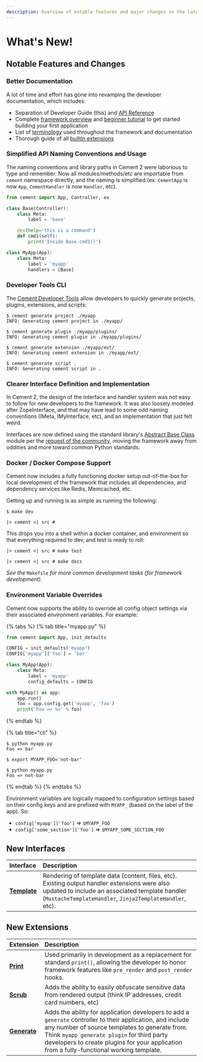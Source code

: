 ```yaml
---
description: Overview of notable features and major changes in the latest release.
---
```


# What's New!

## Notable Features and Changes

### Better Documentation

A lot of time and effort has gone into revamping the developer documentation, which includes:

* Separation of Developer Guide \(this\) and [API Reference](http://cement.readthedocs.io/en/3.0/)
* Complete [framework overview](../getting-started/framework-overview.md) and [beginner tutorial](../getting-started/beginner-tutorial/) to get started building your first application
* List of [terminology](../terminology.md) used throughout the framework and documentation
* Thorough guide of all [builtin extensions](../extensions/)

### Simplified API Naming Conventions and Usage

The naming conventions and library paths in Cement 2 were laborious to type and remember. Now all modules/methods/etc are importable from `cement` namespace directly, and the naming is simplified \(ex: `CementApp` is now `App`, `CementHandler` is now `Handler`, etc\).

```python
from cement import App, Controller, ex

class Base(Controller):
    class Meta:
        label = 'base'

    @ex(help='this is a command')
    def cmd1(self):
        print('Inside Base.cmd1()')

class MyApp(App):
    class Meta:
        label = 'myapp'
        handlers = [Base]
```

### Developer Tools CLI

The [Cement Developer Tools](../getting-started/developer-tools.md) allow developers to quickly generate projects, plugins, extensions, and scripts:

```text
$ cement generate project ./myapp
INFO: Generating cement project in ./myapp/

$ cement generate plugin ./myapp/plugins/
INFO: Generating cement plugin in ./myapp/plugins/

$ cement generate extension ./myapp/ext/
INFO: Generating cement extension in ./myapp/ext/

$ cement generate script .
INFO: Generating cement script in .
```

### Clearer Interface Definition and Implementation

In Cement 2, the design of the interface and handler system was not easy to follow for new developers to the framework. It was also loosely modeled after ZopeInterface, and that may have lead to some odd naming conventions \(IMeta, IMyInterface, etc\), and an implementation that just felt weird.

Interfaces are now defined using the standard library's [Abstract Base Class](https://docs.python.org/3/library/abc.html) module per the [request of the community](https://github.com/datafolklabs/cement/issues/192), moving the framework away from oddities and more toward common Python standards.

### Docker / Docker Compose Support

Cement now includes a fully functioning docker setup out-of-the-box for local development of the framework that includes all dependencies, and dependency services like Redis, Memcached, etc.

Getting up and running is as simple as running the following:

```text
$ make dev

|> cement <| src #
```

This drops you into a shell within a docker container, and environment so that everything required to dev, and test is ready to roll:

```text
|> cement <| src # make test

|> cement <| src # make docs
```

_See the_ `Makefile` _for more common development tasks \(for framework development\)._

### Environment Variable Overrides

Cement now supports the ability to override all config object settings via their associated environment variables. For example:

{% tabs %}
{% tab title="myapp.py" %}
```python
from cement import App, init_defaults

CONFIG = init_defaults('myapp')
CONFIG['myapp']['foo'] = 'bar'

class MyApp(App):
    class Meta:
        label = 'myapp'
        config_defaults = CONFIG

with MyApp() as app:
    app.run()
    foo = app.config.get('myapp', 'foo')
    print('Foo => %s' % foo)
```
{% endtab %}

{% tab title="cli" %}
```text
$ python myapp.py
Foo => bar

$ export MYAPP_FOO='not-bar'

$ python myapp.py
Foo => not-bar
```
{% endtab %}
{% endtabs %}

Environment variables are logically mapped to configuration settings based on their config keys and are prefixed with `MYAPP_` \(based on the label of the app\). So:

* `config['myapp']['foo']` =&gt; `$MYAPP_FOO`
* `config['some_section']['foo']` =&gt; `$MYAPP_SOME_SECTION_FOO`

## New Interfaces

| **Interface** | Description |
| :--- | :--- |
| [**Template**](../core-foundation/templating.md) | Rendering of template data \(content, files, etc\).  Existing output handler extensions were also updated to include an associated template handler \(`MustacheTemplateHandler`, `Jinja2TemplateHandler`, etc\). |

## New Extensions

| Extension | Description |
| :--- | :--- |
| [**Print**](../extensions/print.md) | Used primarily in development as a replacement for standard `print()`, allowing the developer to honor framework features like `pre_render` and `post_render` hooks. |
| [**Scrub**](../extensions/scrub.md) | Adds the ability to easily obfuscate sensitive data from rendered output \(think IP addresses, credit card numbers, etc\) |
| [**Generate**](../extensions/generate.md) | Adds the ability for application developers to add a `generate` controller to their application, and include any number of source templates to generate from.  Think `myapp generate plugin` for third party developers to create plugins for your application from a fully-functional working template. |

